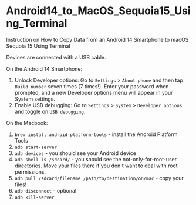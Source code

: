 # Android14_to_MacOS_Sequoia15_Using_Terminal
Instruction on How to Copy Data from an Android 14 Smartphone to macOS Sequoia 15 Using Terminal

Devices are connected with a USB cable.

On the Android 14 Smartphone:
1. Unlock Developer options: Go to `Settings` > `About phone` and then tap `Build number` seven times (7 times!). Enter your password when prompted, and a new Developer options menu will appear in your System settings.
2. Enable USB debugging: Go to `Settings` > `System` > `Developer options` and toggle on `USB debugging`.

On the Macbook:
1. `brew install android-platform-tools` - install the Android Platform Tools
2. `adb start-server`
3. `adb devices` - you should see your Android device
4. `adb shell ls /sdcard/` - you should see the not-only-for-root-user directories. Move your files there if you don't want to deal with root permissions.
5. `adb pull /sdcard/filename /path/to/destination/on/mac` - copy your files!
6. `adb disconnect` - optional
7. `adb kill-server`


